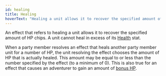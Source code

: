 ```yaml
---
id: healing
title: Healing
hoverText: "Healing a unit allows it to recover the specified amount of HP chips. A unit cannot heal in excess of its Health stat."
---
```


An effect that refers to healing a unit allows it to recover the specified amount of HP chips. A unit cannot heal in excess of its [Health](/docs/all/stats/health) stat.

When a party member resolves an effect that heals another party member unit for a number of HP, the unit resolving the effect chooses the amount of HP that is actually healed. This amount may be equal to or less than the number specified by the effect (to a minimum of 0). This is also true for an effect that causes an adventurer to gain an amount of [bonus HP](/docs/all/glossary/bonus-hp).